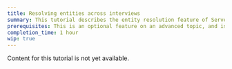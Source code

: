 ```yaml
---
title: Resolving entities across interviews
summary: This tutorial describes the entity resolution feature of Server, which enables you to match alters across interview observations, and create a psuedo whole-network. 
prerequisites: This is an optional feature on an advanced topic, and is not suitable for a general audience. To follow this tutorial you should have good working knowledge of Server, be familiar with the concepts associated with entity resolution, and have knowledge of programming in Python. You will require a computer with a working installation of Python.
completion_time: 1 hour
wip: true
---
```

Content for this tutorial is not yet available.
